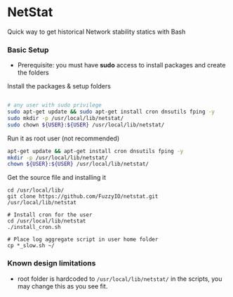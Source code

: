 # NetStat
Quick way to get historical Network stability statics with Bash

### Basic Setup

* Prerequisite: you must have **sudo** access to install packages and create the folders

Install the packages & setup folders
```bash

# any user with sudo privilege
sudo apt-get update && sudo apt-get install cron dnsutils fping -y
sudo mkdir -p /usr/local/lib/netstat/
sudo chown ${USER}:${USER} /usr/local/lib/netstat/

```

Run it as root user (not recommended)
```bash
apt-get update && apt-get install cron dnsutils fping -y
mkdir -p /usr/local/lib/netstat/
chown ${USER}:${USER} /usr/local/lib/netstat/

```

Get the source file and installing it
```
cd /usr/local/lib/
git clone https://github.com/FuzzyIO/netstat.git /usr/local/lib/netstat

# Install cron for the user
cd /usr/local/lib/netstat
./install_cron.sh

# Place log aggregate script in user home folder
cp *_slow.sh ~/

```

### Known design limitations
* root folder is hardcoded to `/usr/local/lib/netstat/` in the scripts, you may change this as you see fit.

